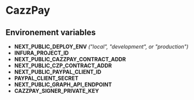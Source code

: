 # CazzPay

## Environement variables

- **NEXT_PUBLIC_DEPLOY_ENV** *("local", "development", or "production")*
- **INFURA_PROJECT_ID**
- **NEXT_PUBLIC_CAZZPAY_CONTRACT_ADDR**
- **NEXT_PUBLIC_CZP_CONTRACT_ADDR**
- **NEXT_PUBLIC_PAYPAL_CLIENT_ID**
- **PAYPAL_CLIENT_SECRET**
- **NEXT_PUBLIC_GRAPH_API_ENDPOINT**
- **CAZZPAY_SIGNER_PRIVATE_KEY**

